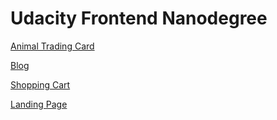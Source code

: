 # Udacity Frontend Nanodegree

[Animal Trading Card](./animal-trading-card)

[Blog](./blog) 

[Shopping Cart](./shopping_cart)

[Landing Page](./landing-page)
